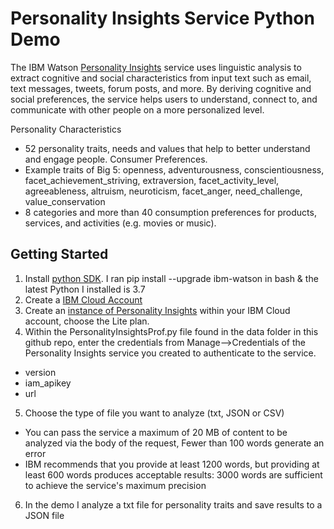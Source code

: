 # Personality Insights Service Python Demo

  The IBM Watson [Personality Insights](https://cloud.ibm.com/docs/services/personality-insights?topic=personality-insights-gettingStarted) service uses linguistic analysis to extract cognitive and social characteristics from input text such as email, text messages, tweets, forum posts, and more. By deriving cognitive and social preferences, the service helps users to understand, connect to, and communicate with other people on a more personalized level.

Personality Characteristics
  - 52 personality traits, needs and values that help to better understand and engage people.
Consumer Preferences. 
  - Example traits of Big 5: openness, adventurousness, conscientiousness, facet_achievement_striving, extraversion, facet_activity_level, agreeableness, altruism, neuroticism, facet_anger, need_challenge, value_conservation
  - 8 categories and more than 40 consumption preferences for products, services, and activities (e.g. movies or music).
  
## Getting Started

1. Install [python SDK](https://github.com/watson-developer-cloud/python-sdk). I ran pip install --upgrade ibm-watson in bash & the latest Python I installed is 3.7
2. Create a [IBM Cloud Account](http://cloud.ibm.com/)
3. Create an [instance of Personality Insights](https://cloud.ibm.com/catalog/services/personality-insights) within your IBM Cloud account, choose the Lite plan.
4. Within the PersonalityInsightsProf.py file found in the data folder in this github repo, enter the credentials from Manage-->Credentials of the Personality Insights service you created to authenticate to the service.
  - version
  - iam_apikey
  - url
5. Choose the type of file you want to analyze (txt, JSON or CSV)
  - You can pass the service a maximum of 20 MB of content to be analyzed via the body of the request, Fewer than 100 words generate an error
  - IBM recommends that you provide at least 1200 words, but providing at least 600 words produces acceptable results:
3000 words are sufficient to achieve the service's maximum precision
6. In the demo I analyze a txt file for personality traits and save results to a JSON file
